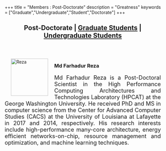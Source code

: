 +++
title = "Members : Post-Doctorate"
description = "Greatness"
keywords = ["Graduate","Undergraduate","Student","Doctorate"]
+++

## <center> **Post-Doctorate** | [Graduate Students](/grad/) | [Undergraduate Students](/under/)</center>

<!--[](/img/People/Sebastian.jpg)-->
<br>
<br>

<img src="/img/People/Reza_HPCAT.jpg" hspace="20" vspace="10" border="0" alt="Reza" style="float: left; width:120px;"/>

### Md Farhadur Reza

<p style="text-align: justify; font-size:18px;">
Md Farhadur Reza is a Post-Doctoral Scientist in the High Performance
Computing Architectures and Technologies Laboratory (HPCAT) at the George
Washington University. He received PhD and MS in computer science from the Center
for Advanced Computer Studies (CACS) at the University of Louisiana at Lafayette in
2017 and 2014, respectively. His research interests include high-performance many-core architecture, energy efficient networks-on-chip, resource management and optimization, and machine learning techniques.
</p>

<br>
<br>

<br>
<br>
